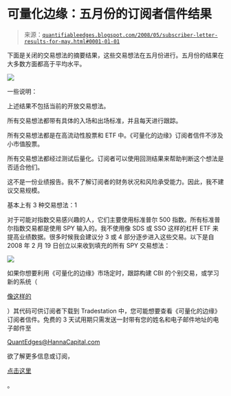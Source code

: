 <!--yml

分类：未分类

日期：2024 年 05 月 18 日 08:16:00

-->

# 可量化边缘：五月份的订阅者信件结果

> 来源：[`quantifiableedges.blogspot.com/2008/05/subscriber-letter-results-for-may.html#0001-01-01`](http://quantifiableedges.blogspot.com/2008/05/subscriber-letter-results-for-may.html#0001-01-01)

下面是关闭的交易想法的摘要结果，这些交易想法在五月份进行。五月份的结果在大多数方面都高于平均水平。

![](https://blogger.googleusercontent.com/img/b/R29vZ2xl/AVvXsEiPF-n6iGpwBI1tDoKnkj_l7LeljLDHdzLn7y_YDDYix_5FXhCsVBXQA3Uq-mfAHVFhFXpS-9OaSYR2z9jCNQOnB3OhbN0MsHd_FUonoMu9-nixMcWkKIP0MS2RdpSxcYTMjAI85hGvfBI/s1600-h/2008-5-31Subscriber+Letter+Results.PNG)

一些说明：

上述结果不包括当前的开放交易想法。

所有交易想法都带有具体的入场和出场标准，并且每天进行跟踪。

所有交易想法都是在高流动性股票和 ETF 中。《可量化的边缘》订阅者信件不涉及小市值股票。

所有交易想法都经过测试后量化。订阅者可以使用回测结果来帮助判断这个想法是否适合他们。

这不是一份业绩报告。我不了解订阅者的财务状况和风险承受能力。因此，我不建议交易规模。

基本上有 3 种交易想法：1

对于可能对指数交易感兴趣的人，它们主要使用标准普尔 500 指数。所有标准普尔指数交易都是使用 SPY 输入的。我不使用像 SDS 或 SSO 这样的杠杆 ETF 来提高业绩数据。很多时候我会建议分 3 或 4 部分逐步进入这些交易。以下是自 2008 年 2 月 19 日创立以来收到填充的所有 SPY 交易想法：

![](https://blogger.googleusercontent.com/img/b/R29vZ2xl/AVvXsEhc-RhtLGMXOZhyGQKEPOoJK11eiR9vAYQ-LiYpPNUwOjtPFJqy2eXTqoojqDrkhguCMEsoKoE0XBShmizMW4er-vzKkd2OhCwazMOzkzkU8zOClVnMyJLskKuDei9XcpcP76bYBAoYFkc/s1600-h/2008-5-31+SPY+results.PNG)

如果你想要利用《可量化的边缘》市场定时，跟踪构建 CBI 的个别交易，或学习新的系统（

[像这样的](http://quantifiableedges.blogspot.com/2008/05/subscriber-letter-time-stretch-system.html)

）其代码可供订阅者下载到 Tradestation 中，您可能想要查看《可量化的边缘》订阅者信件。免费的 3 天试用期只需发送一封带有您的姓名和电子邮件地址的电子邮件至

QuantEdges@HannaCapital.com

欲了解更多信息或订阅，

[点击这里](http://www.quantifiableedges.com/letter.html)

。
